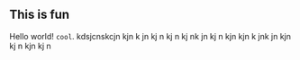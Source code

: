 ## This is fun
Hello world!
`cool`. kdsjcnskcjn kjn k jn kj n kj n kj nk jn kj n kjn  kjn k jnk jn kjn  kj n kjn kj n
